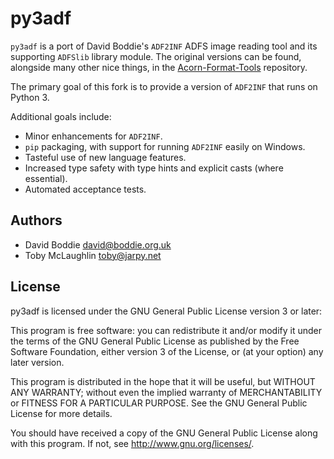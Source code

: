 py3adf
======

`py3adf` is a port of David Boddie's `ADF2INF` ADFS image reading tool and its
supporting `ADFSlib` library module. The original versions can be found,
alongside many other nice things, in the [Acorn-Format-Tools][] repository.

The primary goal of this fork is to provide a version of `ADF2INF` that runs on
Python 3.

Additional goals include:

 - Minor enhancements for `ADF2INF`.
 - `pip` packaging, with support for running `ADF2INF` easily on Windows.
 - Tasteful use of new language features.
 - Increased type safety with type hints and explicit casts (where essential).
 - Automated acceptance tests.

[Acorn-Format-Tools]: https://github.com/dboddie/Acorn-Format-Tools

Authors
-------

* David Boddie <david@boddie.org.uk>
* Toby McLaughlin <toby@jarpy.net>

License
-------

py3adf is licensed under the GNU General Public License version 3 or later:

  This program is free software: you can redistribute it and/or modify
  it under the terms of the GNU General Public License as published by
  the Free Software Foundation, either version 3 of the License, or
  (at your option) any later version.

  This program is distributed in the hope that it will be useful,
  but WITHOUT ANY WARRANTY; without even the implied warranty of
  MERCHANTABILITY or FITNESS FOR A PARTICULAR PURPOSE.  See the
  GNU General Public License for more details.

  You should have received a copy of the GNU General Public License
  along with this program.  If not, see <http://www.gnu.org/licenses/>.